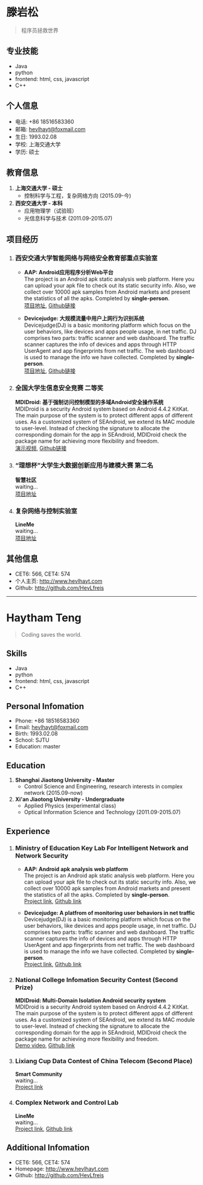 # 滕岩松
> 程序员拯救世界

## 专业技能 
- Java   
- python  
- frontend: html, css, javascript  
- C++  

## 个人信息
- 电话: +86 18516583360
- 邮箱: hevlhayt@foxmail.com
- 生日: 1993.02.08
- 学校: 上海交通大学
- 学历: 硕士

## 教育信息
1. **上海交通大学 - 硕士**
    - 控制科学与工程，复杂网络方向 (2015.09-今) 
2. **西安交通大学 - 本科**
    - 应用物理学（试验班） 
    - 光信息科学与技术 (2011.09-2015.07)  

## 项目经历
1. ### 西安交通大学智能网络与网络安全教育部重点实验室
    - **AAP: Android应用程序分析Web平台**  
      The project is an Android apk static analysis web platform. Here you can upload your apk file to check out its static security info. Also, we collect over 10000 apk samples from Android markets and present the statistics of all the apks.  Completed by **single-person**.   
    [项目地址](http://aap.hevlhayt.com/), [Github链接](https://github.com/HevLfreis/AAP)

    - **Devicejudge: 大规模流量中用户上网行为识别系统**  
      Devicejudge(DJ) is a basic monitoring platform which focus on the user behaviors, like devices and apps people usage, in net traffic. DJ comprises two parts: traffic scanner and web dashboard. The traffic scanner captures the info of devices and apps through HTTP UserAgent and app fingerprints from net traffic. The web dashboard is used to manage the info we have collected. Completed by **single-person**.   
    [项目地址](http://dj.hevlhayt.com/), [Github链接](https://github.com/HevLfreis/Devicejudge)

2. ### 全国大学生信息安全竞赛 二等奖
    **MDIDroid: 基于强制访问控制模型的多域Android安全操作系统**  
    MDIDroid is a security Android system based on Android 4.4.2 KitKat. The main purpose of the system is to protect different apps of different uses. As a customized system of SEAndroid, we extend its MAC module to user-level. Instead of checking the signature to allocate the corresponding domain for the app in SEAndroid, MDIDroid check the package name for achieving more flexibility and freedom.  
    [演示视频](http://v.youku.com/v_show/id_XMTQ4MDkyNTg4OA==.html), [Github链接](https://github.com/HevLfreis/MDIDroid)

3. ### “理想杯”大学生大数据创新应用与建模大赛 第二名
    **智慧社区**  
    waiting...  
    [项目地址](http://sc.hevlhayt.com/)

4. ### 复杂网络与控制实验室
    **LineMe**  
    waiting...    
    [项目地址](http://lineme.hevlhayt.com/)


## 其他信息
- CET6: 566, CET4: 574
- 个人主页: <http://www.hevlhayt.com>  
- Github: <http://github.com/HevLfreis>

***

# Haytham Teng
> Coding saves the world.

## Skills 
- Java   
- python  
- frontend: html, css, javascript  
- C++  



## Personal Infomation
- Phone: +86 18516583360
- Email: hevlhayt@foxmail.com
- Birth: 1993.02.08
- School: SJTU
- Education: master

## Education
1. **Shanghai Jiaotong University - Master**
	- Control Science and Engineering, research interests in complex network (2015.09-now)  
2. **Xi'an Jiaotong University - Undergraduate** 
	- Applied Physics (experimental class)  
	- Optical Information Science and Technology (2011.09-2015.07)  

## Experience
1. ### Ministry of Education Key Lab For Intelligent Network and Network Security
    - **AAP: Android apk analysis web platform**  
      The project is an Android apk static analysis web platform. Here you can upload your apk file to check out its static security info. Also, we collect over 10000 apk samples from Android markets and present the statistics of all the apks.  Completed by **single-person**.   
    [Project link](http://aap.hevlhayt.com/), [Github link](https://github.com/HevLfreis/AAP)

    - **Devicejudge: A platfrom of monitoring user behaviors in net traffic**
      Devicejudge(DJ) is a basic monitoring platform which focus on the user behaviors, like devices and apps people usage, in net traffic. DJ comprises two parts: traffic scanner and web dashboard. The traffic scanner captures the info of devices and apps through HTTP UserAgent and app fingerprints from net traffic. The web dashboard is used to manage the info we have collected. Completed by **single-person**.  
    [Project link](http://dj.hevlhayt.com/), [Github link](https://github.com/HevLfreis/Devicejudge)

2. ### National College Infomation Security Contest (Second Prize)
    **MDIDroid: Multi-Domain Isolation Android security system**  
    MDIDroid is a security Android system based on Android 4.4.2 KitKat. The main purpose of the system is to protect different apps of different uses. As a customized system of SEAndroid, we extend its MAC module to user-level. Instead of checking the signature to allocate the corresponding domain for the app in SEAndroid, MDIDroid check the package name for achieving more flexibility and freedom.  
    [Demo video](http://v.youku.com/v_show/id_XMTQ4MDkyNTg4OA==.html), [Github link](https://github.com/HevLfreis/MDIDroid)

3. ### Lixiang Cup Data Contest of China Telecom (Second Place)
    **Smart Community**  
    waiting...  
    [Project link](http://sc.hevlhayt.com/)

4. ### Complex Network and Control Lab
    **LineMe**  
    waiting...    
    [Project link](http://lineme.hevlhayt.com/), [Github link](https://github.com/HevLfreis/LineMe)


## Additional Infomation
- CET6: 566, CET4: 574
- Homepage: <http://www.hevlhayt.com>  
- Github: <http://github.com/HevLfreis>













